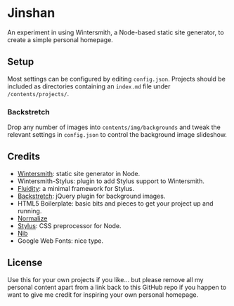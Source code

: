 # Jinshan

An experiment in using Wintersmith, a Node-based static site generator, to create a simple personal homepage.

## Setup

Most settings can be configured by editing ```config.json```. Projects should be included as directories containing an ```index.md``` file under ```/contents/projects/```.

### Backstretch

Drop any number of images into ```contents/img/backgrounds``` and tweak the relevant settings in ```config.json``` to control the background image slideshow.

## Credits

- [Wintersmith](https://github.com/jnordberg/wintersmith): static site generator in Node.
- Wintersmith-Stylus: plugin to add Stylus support to Wintersmith.
- [Fluidity](http://fluiditycss.com/): a minimal framework for Stylus.
- [Backstretch](https://github.com/srobbin/jquery-backstretch): jQuery plugin for background images.
- HTML5 Boilerplate: basic bits and pieces to get your project up and running.
- [Normalize](https://github.com/necolas/normalize.css)
- [Stylus](http://learnboost.github.io/stylus/): CSS preprocessor for Node.
- [Nib](https://github.com/visionmedia/nib)
- Google Web Fonts: nice type.

## License

Use this for your own projects if you like... but please remove all my personal content apart from a link back to this GitHub repo if you happen to want to give me credit for inspiring your own personal homepage.
